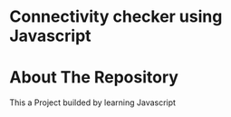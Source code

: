 # Connectivity checker using Javascript

# About The Repository 

This a Project builded by learning Javascript